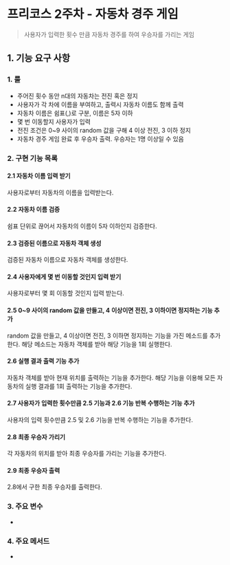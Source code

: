 # 프리코스 2주차 - 자동차 경주 게임

> 사용자가 입력한 횟수 만큼 자동차 경주를 하여 우승자를 가리는 게임

## 1. 기능 요구 사항

### 1. 룰
- 주어진 횟수 동안 n대의 자동차는 전진 혹은 정지
- 사용자가 각 차에 이름을 부여하고, 출력시 자동차 이름도 함께 출력
- 자동차 이름은 쉼표(,)로 구분, 이름은 5자 이하
- 몇 번 이동할지 사용자가 입력
- 전진 조건은 0~9 사이의 random 값을 구해 4 이상 전진, 3 이하 정지
- 자동차 경주 게임 완료 후 우승자 출력. 우승자는 1명 이상일 수 있음

### 2. 구현 기능 목록

#### 2.1 자동차 이름 입력 받기

사용자로부터 자동차의 이름을 입력받는다.

#### 2.2 자동차 이름 검증

쉼표 단위로 끊어서 자동차의 이름이 5자 이하인지 검증한다.

#### 2.3 검증된 이름으로 자동차 객체 생성

검증된 자동차 이름으로 자동차 객체를 생성한다.

#### 2.4 사용자에게 몇 번 이동할 것인지 입력 받기

사용자로부터 몇 회 이동할 것인지 입력 받는다.

#### 2.5 0~9 사이의 random 값을 만들고, 4 이상이면 전진, 3 이하이면 정지하는 기능 추가

random 값을 만들고, 4 이상이면 전진, 3 이하면 정지하는 기능을 가진 메소드를 추가한다.
해당 메소드는 자동차 객체를 받아 해당 기능을 1회 실행한다.

#### 2.6 실행 결과 출력 기능 추가

자동차 객체를 받아 현재 위치를 출력하는 기능을 추가한다.
해당 기능을 이용해 모든 자동차의 실행 결과를 1회 출력하는 기능을 추가한다.

#### 2.7 사용자가 입력한 횟수만큼 2.5 기능과 2.6 기능 반복 수행하는 기능 추가

사용자의 입력 횟수만큼 2.5 및 2.6 기능을 반복 수행하는 기능을 추가한다.

#### 2.8 최종 우승자 가리기

각 자동차의 위치를 받아 최종 우승자를 가리는 기능을 추가한다.

#### 2.9 최종 우승자 출력

2.8에서 구한 최종 우승자를 출력한다.


### 3. 주요 변수

- 

### 4. 주요 메서드

- 